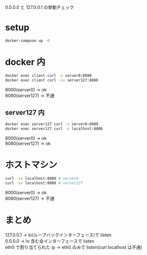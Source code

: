0.0.0.0 と 127.0.0.1 の挙動チェック

# setup

```bash
docker-compose up -d
```

# docker 内

```bash
docker exec client curl -s server0:8080
docker exec client curl -sv server127:8080
```

8000(server0) -> ok  
8080(server127) -> 不通

## server127 内

```bash
docker exec server127 curl -s server0:8080
docker exec server127 curl -s localhost:8000
```

8000(server0) -> ok  
8080(server127) -> ok

# ホストマシン

```bash
curl -sv localhost:8080 # server0
curl -sv localhost:8000 # server127
```

8000(server0) -> ok  
8080(server127) -> 不通

# まとめ

127.0.0.1 -> lo(ループバックインターフェース)で listen  
0.0.0.0 -> lo 含む全インターフェースで listen  
eth0 で割り当てられた ip -> eth0 のみで listen(curl localhost は不通)
